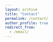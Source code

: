 ```yaml
---
layout: archive
title: "Contact"
permalink: /contact/
author_profile: true
redirect_from:
  - /email/
---
```

